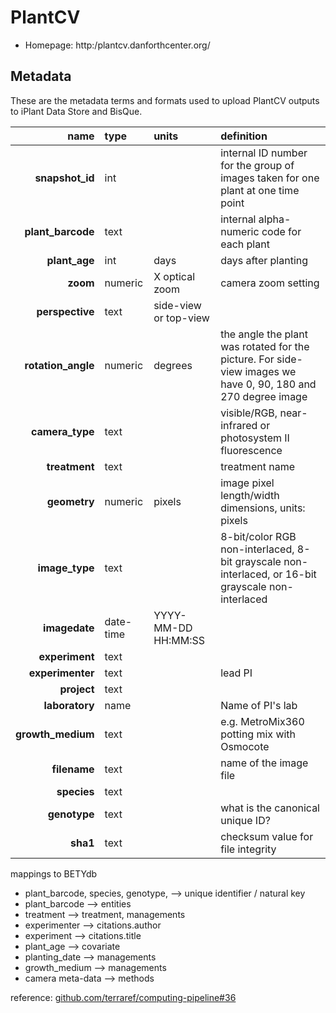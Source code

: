 # PlantCV

* Homepage: http:/plantcv.danforthcenter.org/

## Metadata

These are the metadata terms and formats used to upload PlantCV outputs to iPlant Data Store and BisQue.

| name | type | units | definition| 
|---:|:---|:---|:---|
|**snapshot_id** | int | | internal ID number for the group of images taken for one plant at one time point|
|**plant_barcode**| text | | internal alpha-numeric code for each plant|
|**plant_age** | int | days | days after planting| | 
|**zoom** | numeric | X optical zoom | camera zoom setting|
|**perspective** | text | side-view or top-view| | 
|**rotation_angle** |numeric | degrees | the angle the plant was rotated for the picture. For side-view images we have 0, 90, 180 and 270 degree image|
|**camera_type** | text | | visible/RGB, near-infrared or photosystem II fluorescence|
|**treatment** | text | | treatment name |
|**geometry** | numeric | pixels | image pixel length/width dimensions, units: pixels|
|**image_type** | text | | 8-bit/color RGB non-interlaced, 8-bit grayscale non-interlaced, or 16-bit grayscale non-interlaced |
|**imagedate** |date-time| YYYY-MM-DD HH:MM:SS| | 
|**experiment** |text | | |
|**experimenter** | text | | lead PI|
|**project** | text | | |
|**laboratory** |name | | Name of PI's lab |
|**growth_medium** | text | | e.g. MetroMix360 potting mix with Osmocote|
|**filename** | text | | name of the image file|
|**species** | text | | |
|**genotype** |text | | what is the canonical unique ID?| 
|**sha1** | text | | checksum value for file integrity|

mappings to BETYdb 

* plant_barcode, species, genotype, --> unique identifier / natural key
* plant_barcode --> entities
* treatment --> treatment, managements
* experimenter --> citations.author
* experiment --> citations.title
* plant_age --> covariate
* planting_date --> managements
* growth_medium --> managements
* camera meta-data --> methods




reference: [github.com/terraref/computing-pipeline#36](https://github.com/terraref/computing-pipeline/issues/36)